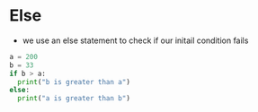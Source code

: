 # Else

- we use an else statement to check if our initail condition fails 

```py
a = 200
b = 33
if b > a:
  print("b is greater than a")
else:
  print("a is greater than b")

```